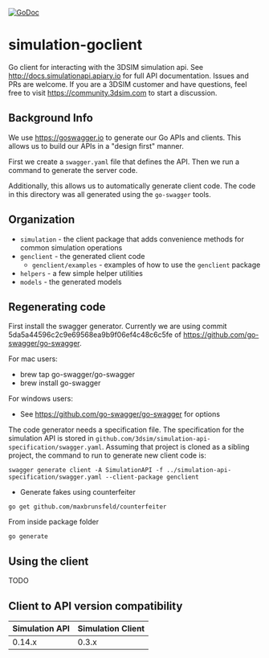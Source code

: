 [![GoDoc](https://godoc.org/github.com/3DSIM/simulation-goclient?status.svg)](https://godoc.org/github.com/3DSIM/simulation-goclient)

# simulation-goclient
Go client for interacting with the 3DSIM simulation api.  See http://docs.simulationapi.apiary.io for full API documentation.
Issues and PRs are welcome.  If you are a 3DSIM customer and have questions, feel free to visit https://community.3dsim.com to start a discussion.

## Background Info
We use https://goswagger.io to generate our Go APIs and clients.  This allows
us to build our APIs in a "design first" manner.

First we create a `swagger.yaml` file that defines the API.  Then we run a command
to generate the server code.

Additionally, this allows us to automatically generate client code.  The code in this
directory was all generated using the `go-swagger` tools.


## Organization
* `simulation` - the client package that adds convenience methods for common simulation operations
* `genclient` - the generated client code
   * `genclient/examples` - examples of how to use the `genclient` package
* `helpers` - a few simple helper utilities
* `models` - the generated models

## Regenerating code
First install the swagger generator.  Currently we are using commit 5da5a44596c2c9e69568ea9b9f06ef4c48c6c5fe of https://github.com/go-swagger/go-swagger.

For mac users:
* brew tap go-swagger/go-swagger
* brew install go-swagger

For windows users:
* See https://github.com/go-swagger/go-swagger for options

The code generator needs a specification file.  The specification for the simulation API is stored in `github.com/3dsim/simulation-api-specification/swagger.yaml`.  Assuming that project
is cloned as a sibling project, the command to run to generate new client code is:
```
swagger generate client -A SimulationAPI -f ../simulation-api-specification/swagger.yaml --client-package genclient
```

* Generate fakes using counterfeiter
```
go get github.com/maxbrunsfeld/counterfeiter
```
From inside package folder
```
go generate
```

## Using the client
TODO

## Client to API version compatibility

| Simulation API | Simulation Client |
| ------------- | ------------- |
| 0.14.x  | 0.3.x |

